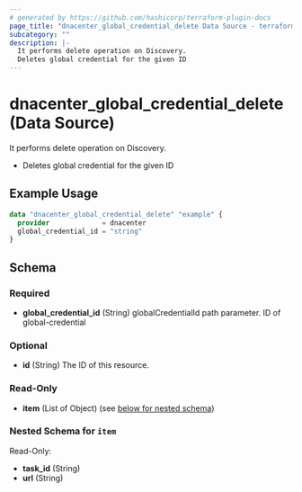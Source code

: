 ```yaml
---
# generated by https://github.com/hashicorp/terraform-plugin-docs
page_title: "dnacenter_global_credential_delete Data Source - terraform-provider-dnacenter"
subcategory: ""
description: |-
  It performs delete operation on Discovery.
  Deletes global credential for the given ID
---
```


# dnacenter_global_credential_delete (Data Source)

It performs delete operation on Discovery.

- Deletes global credential for the given ID

## Example Usage

```terraform
data "dnacenter_global_credential_delete" "example" {
  provider             = dnacenter
  global_credential_id = "string"
}
```

<!-- schema generated by tfplugindocs -->
## Schema

### Required

- **global_credential_id** (String) globalCredentialId path parameter. ID of global-credential

### Optional

- **id** (String) The ID of this resource.

### Read-Only

- **item** (List of Object) (see [below for nested schema](#nestedatt--item))

<a id="nestedatt--item"></a>
### Nested Schema for `item`

Read-Only:

- **task_id** (String)
- **url** (String)


